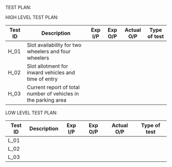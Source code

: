 TEST PLAN:

HIGH LEVEL TEST PLAN:

| Test ID    | Description                                                       | Exp I/P     | Exp O/P     |Actual O/P | Type of test  |
|---------   |---------------------------                                        |-----------  |------------ |---------- | ------------- |
|   H_01     | Slot availability for two wheelers and four wheelers              |             |             |           |               |
|   H_02     | Slot allotment for inward vehicles and time of entry              |             |             |           |               |
|   H_03     | Current report of total number of vehicles in the parking area    |             |             |           |               |






LOW LEVEL TEST PLAN:




| Test ID    | Description                   | Exp I/P     | Exp O/P     |Actual O/P | Type of test  |
|---------   |---------------------------    |-----------  |------------ |---------- | ------------- |
|   L_01     |                               |             |             |           |               |
|   L_02     |                               |             |             |           |               |
|   L_03     |                               |             |             |           |               |
